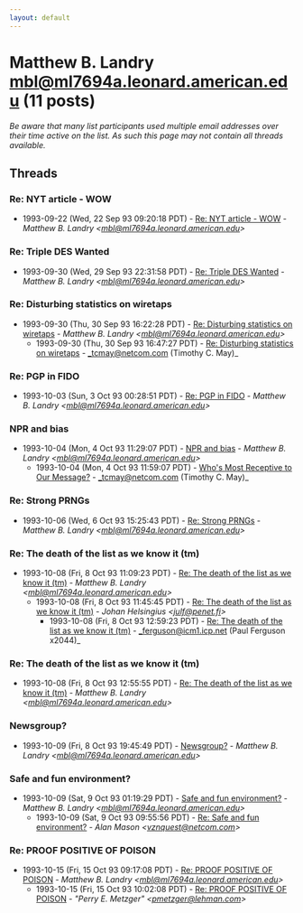 ```yaml
---
layout: default
---
```


# Matthew B. Landry <mbl@ml7694a.leonard.american.edu> (11 posts)

_Be aware that many list participants used multiple email addresses over their time active on the list. As such this page may not contain all threads available._

## Threads

### Re: NYT article - WOW
+ 1993-09-22 (Wed, 22 Sep 93 09:20:18 PDT) - [Re: NYT article - WOW](/archive/1993/09/59a2d47889ae12a659d35bde607b187ddd06c43380e20eaafd433bf78d0d122b) - _Matthew B. Landry \<mbl@ml7694a.leonard.american.edu\>_

### Re: Triple DES Wanted
+ 1993-09-30 (Wed, 29 Sep 93 22:31:58 PDT) - [Re: Triple DES Wanted](/archive/1993/09/5e4a0aeed305f4b91d4420ed6aebdd5ba20b74d2f87635d2eacf6922585be32d) - _Matthew B. Landry \<mbl@ml7694a.leonard.american.edu\>_

### Re: Disturbing statistics on wiretaps
+ 1993-09-30 (Thu, 30 Sep 93 16:22:28 PDT) - [Re: Disturbing statistics on wiretaps](/archive/1993/09/4ee93897c574ec6edac5523a61a229ced02e0402589001c71ec25db5424ae42e) - _Matthew B. Landry \<mbl@ml7694a.leonard.american.edu\>_
  + 1993-09-30 (Thu, 30 Sep 93 16:47:27 PDT) - [Re: Disturbing statistics on wiretaps](/archive/1993/09/1d042a5efba8f2f30f985df43d3d6b8833a7da01fc1624e6c47dffc2aa33375b) - _tcmay@netcom.com (Timothy C. May)_

### Re: PGP in FIDO
+ 1993-10-03 (Sun, 3 Oct 93 00:28:51 PDT) - [Re: PGP in FIDO](/archive/1993/10/150a2bf35d1b4df6fb022d19be2bab570c0c84c515743e24069d49b5c8bdbe5e) - _Matthew B. Landry \<mbl@ml7694a.leonard.american.edu\>_

### NPR and bias
+ 1993-10-04 (Mon, 4 Oct 93 11:29:07 PDT) - [NPR and bias](/archive/1993/10/5f871abd69e1be7dce807ede6e05a19c8fb23d13f58a087fd6ec54004c4ec1f6) - _Matthew B. Landry \<mbl@ml7694a.leonard.american.edu\>_
  + 1993-10-04 (Mon, 4 Oct 93 11:59:07 PDT) - [Who's Most Receptive to Our Message?](/archive/1993/10/2870f156fe72d8291ebc2510a3723c9fee7930c18cede8aca2f2f668b035b92f) - _tcmay@netcom.com (Timothy C. May)_

### Re: Strong PRNGs
+ 1993-10-06 (Wed, 6 Oct 93 15:25:43 PDT) - [Re: Strong PRNGs](/archive/1993/10/1f7298f0130d68544243bec6f7968c8dcde37f001fe5c5298d5c7f040bad1f8f) - _Matthew B. Landry \<mbl@ml7694a.leonard.american.edu\>_

### Re: The death of the list as we know it (tm)
+ 1993-10-08 (Fri, 8 Oct 93 11:09:23 PDT) - [Re: The death of the list as we know it (tm)](/archive/1993/10/599c1da2c93b9f62726cb5abf1a6914af31d6b6542030800c88300447162733a) - _Matthew B. Landry \<mbl@ml7694a.leonard.american.edu\>_
  + 1993-10-08 (Fri, 8 Oct 93 11:45:45 PDT) - [Re: The death of the list as we know it (tm)](/archive/1993/10/ddb861383b3511c40a845c21bd4221b1ca733a4f6d42daabffccb1cee1d145ee) - _Johan Helsingius \<julf@penet.fi\>_
    + 1993-10-08 (Fri, 8 Oct 93 12:59:23 PDT) - [Re: The death of the list as we know it (tm)](/archive/1993/10/a58ddd1be19a51fa897b41fdf87152aff4ad281a6f60c7b8c976913ece834627) - _ferguson@icm1.icp.net (Paul Ferguson x2044)_

### Re: The death of the list as we know it (tm)
+ 1993-10-08 (Fri, 8 Oct 93 12:55:55 PDT) - [Re: The death of the list as we know it (tm)](/archive/1993/10/a84b53b9ec327125371cc9582cf9f2a6683f5ce0fbd975e17f9f2986930586f9) - _Matthew B. Landry \<mbl@ml7694a.leonard.american.edu\>_

### Newsgroup?
+ 1993-10-09 (Fri, 8 Oct 93 19:45:49 PDT) - [Newsgroup?](/archive/1993/10/bbc15d5cf70d076f06251097036ed24f8ddcaf593235ba9dbd7967c9ad43eaf5) - _Matthew B. Landry \<mbl@ml7694a.leonard.american.edu\>_

### Safe and fun environment?
+ 1993-10-09 (Sat, 9 Oct 93 01:19:29 PDT) - [Safe and fun environment?](/archive/1993/10/4934fe73398278b775ca6264ed6c9d55df2037308ed3131719d83b5b587a3492) - _Matthew B. Landry \<mbl@ml7694a.leonard.american.edu\>_
  + 1993-10-09 (Sat, 9 Oct 93 09:55:56 PDT) - [Re: Safe and fun environment?](/archive/1993/10/1a42c00efe714531e74c3ebf13abe297f7b85e60299bd39c4e88f36cd018e192) - _Alan Mason \<vznquest@netcom.com\>_

### Re: PROOF POSITIVE OF POISON
+ 1993-10-15 (Fri, 15 Oct 93 09:17:08 PDT) - [Re: PROOF POSITIVE OF POISON](/archive/1993/10/5d2f70fc9091d97b7c09b3ef29a2e467b7c1c9dff04f01af96ca0f9c4e3846e1) - _Matthew B. Landry \<mbl@ml7694a.leonard.american.edu\>_
  + 1993-10-15 (Fri, 15 Oct 93 10:02:08 PDT) - [Re: PROOF POSITIVE OF POISON](/archive/1993/10/7b97a6acaf5ccbc6077a7d5e97ded07fbd760672ef250e914f9b735b26a950a5) - _"Perry E. Metzger" \<pmetzger@lehman.com\>_

